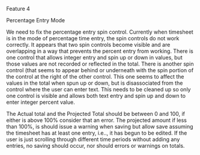 Feature 4

Percentage Entry Mode

We need to fix the percentage entry spin control.  Currently when timesheet is in the mode of percentage time entry, the spin controls do not work correctly.  It appears that two spin controls become visible and are overlapping in a way that prevents the percent entry from working.  There is one control that allows integer entry and spin up or down in values, but those values are not recorded or reflected in the total.  There is another spin control (that seems to appear behind or underneath with the spin portion of the control at the right of the other control.  This one seems to affect the values in the total when spun up or down, but is disassociated from the control where the user can enter text.  This needs to be cleaned up so only one control is visible and allows both text entry and spin up and down to enter integer percent value.


The Actual total and the Projected Total should be between 0 and 100, if either is above 100% consider that an error.  The projected amount if less than 100%, is should issue a warning when saving but allow save assuming the timesheet has at least one entry, i.e.., it has begun to be edited.  If the user is just scrolling through different time periods without adding any entries, no saving should occur, nor should errors or warnings on totals.




